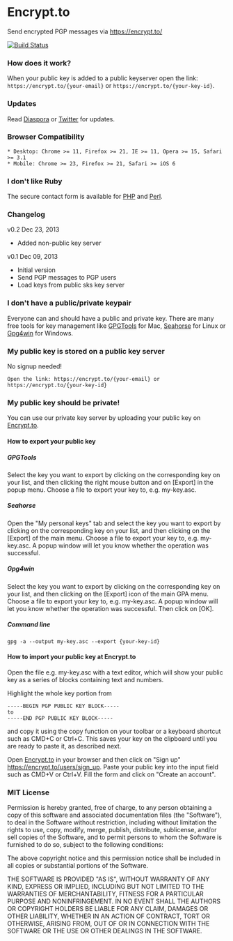 # Encrypt.to

Send encrypted PGP messages via https://encrypt.to/

[![Build Status](https://secure.travis-ci.org/encrypt-to/encrypt.to.png)](https://travis-ci.org/encrypt-to/encrypt.to)

### How does it work?

When your public key is added to a public keyserver open the link: `https://encrypt.to/{your-email}` or `https://encrypt.to/{your-key-id}`.

### Updates

Read [Diaspora](https://diasp.eu/u/info "Status") or [Twitter](https://twitter.com/encrypt_to "Status") for updates.

### Browser Compatibility

	* Desktop: Chrome >= 11, Firefox >= 21, IE >= 11, Opera >= 15, Safari >= 3.1
	* Mobile: Chrome >= 23, Firefox >= 21, Safari >= iOS 6

### I don't like Ruby

The secure contact form is available for [PHP](https://github.com/encrypt-to/secure.contactform.php "PHP") and [Perl](https://github.com/encrypt-to/secure.contactform.perl "Perl").

### Changelog

v0.2 Dec 23, 2013
- Added non-public key server

v0.1 Dec 09, 2013
- Initial version
- Send PGP messages to PGP users
- Load keys from public sks key server

### I don't have a public/private keypair

Everyone can and should have a public and private key. There are many free tools for key management like [GPGTools](https://gpgtools.org/ "GPGTools") for Mac, [Seahorse](https://projects.gnome.org/seahorse/index.html "Seahorse") for Linux or [Gpg4win](http://www.gpg4win.org/ "Gpg4win") for Windows.

### My public key is stored on a public key server

No signup needed!

	Open the link: https://encrypt.to/{your-email} or https://encrypt.to/{your-key-id}

### My public key should be private!

You can use our private key server by uploading your public key on [Encrypt.to](https://encrypt.to/users/sign_up "Encrypt.to").

#### How to export your public key

##### GPGTools

Select the key you want to export by clicking on the corresponding key on your list, and then clicking the right mouse button and on [Export] in the popup menu. Choose a file to export your key to, e.g. my-key.asc. 

##### Seahorse

Open the "My personal keys" tab and select the key you want to export by clicking on the corresponding key on your list, and then clicking on the [Export] of the main menu. Choose a file to export your key to, e.g. my-key.asc. A popup window will let you know whether the operation was successful.

##### Gpg4win

Select the key you want to export by clicking on the corresponding key on your list, and then clicking on the [Export] icon of the main GPA menu. Choose a file to export your key to, e.g. my-key.asc. A popup window will let you know whether the operation was successful. Then click on [OK].

##### Command line

	gpg -a --output my-key.asc --export {your-key-id}

#### How to import your public key at Encrypt.to

Open the file e.g. my-key.asc with a text editor, which will show your public key as a series of blocks containing text and numbers.

Highlight the whole key portion from

	-----BEGIN PGP PUBLIC KEY BLOCK-----
	to
	-----END PGP PUBLIC KEY BLOCK-----

and copy it using the copy function on your toolbar or a keyboard shortcut such as CMD+C or Ctrl+C. This saves your key on the clipboard until you are ready to paste it, as described next.

Open [Encrypt.to](https://encrypt.to/users/sign_up "Encrypt.to") in your browser and then click on "Sign up" https://encrypt.to/users/sign_up. Paste your public key into the input field such as CMD+V or Ctrl+V. Fill the form and click on "Create an account".

### MIT License

Permission is hereby granted, free of charge, to any person obtaining
a copy of this software and associated documentation files (the
"Software"), to deal in the Software without restriction, including
without limitation the rights to use, copy, modify, merge, publish,
distribute, sublicense, and/or sell copies of the Software, and to
permit persons to whom the Software is furnished to do so, subject to
the following conditions:

The above copyright notice and this permission notice shall be
included in all copies or substantial portions of the Software.

THE SOFTWARE IS PROVIDED "AS IS", WITHOUT WARRANTY OF ANY KIND,
EXPRESS OR IMPLIED, INCLUDING BUT NOT LIMITED TO THE WARRANTIES OF
MERCHANTABILITY, FITNESS FOR A PARTICULAR PURPOSE AND
NONINFRINGEMENT. IN NO EVENT SHALL THE AUTHORS OR COPYRIGHT HOLDERS BE
LIABLE FOR ANY CLAIM, DAMAGES OR OTHER LIABILITY, WHETHER IN AN ACTION
OF CONTRACT, TORT OR OTHERWISE, ARISING FROM, OUT OF OR IN CONNECTION
WITH THE SOFTWARE OR THE USE OR OTHER DEALINGS IN THE SOFTWARE.